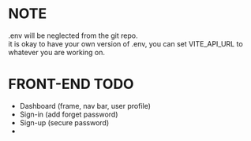 # NOTE  
.env will be neglected from the git repo.  
it is okay to have your own version of .env, you can set VITE_API_URL to whatever you are working on.  

# FRONT-END TODO  
  
- Dashboard (frame, nav bar, user profile)  
- Sign-in (add forget password)  
- Sign-up (secure password)  
- 
